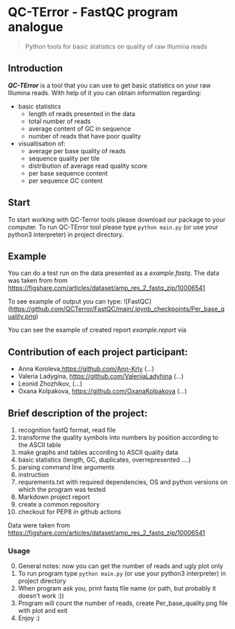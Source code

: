 # QC-TError - FastQC program analogue
> Python tools for basic statistics on quality of raw Illumina reads

## Introduction
*__QC-TError__* is a tool that you can use to get basic statistics on your raw Illumina reads. With help of it you can obtain
information regarding:
* basic statistics
  * length of reads presented in the data
  * total number of reads
  * average content of GC in sequence
  * number of reads that have poor quality
* visualtisation of:
  * average per base quality of reads
  * sequence quality per tile
  * distribution of average read quality score
  * per base sequence content
  * per sequence GC content
 
## Start
To start working with QC-Terror tools please download our package to your computer. To run QC-TError tool please type 
`python main.py` (or use your python3 interpreter) in project directory. 

## Example
You can do a test run on the data presented as a *example.fastq*.  The data was taken from from 
https://figshare.com/articles/dataset/amp_res_2_fastq_zip/10006541

To see example of output you can type:
![FastQC] (https://github.com/QCTerror/FastQC/main/.ipynb_checkpoints/Per_base_quality.png)


You can see the example of  created report *example.report* via

## Сontribution of each project participant:

* Anna Koroleva,https://github.com/Ann-Krlv (...)
*  Valeria Ladygina, https://github.com/ValeriiaLadyhina (...)
*  Leonid Zhozhikov, (...)
*  Oxana Kolpakova, https://github.com/OxanaKolpakova (...)

## Brief description of the project:
1. recognition fastQ format, read file
2. transforme the quality symbols into numbers by position according to the ASCII table
3. make graphs and tables according to ASCII quality data
4. basic statistics (length, GC, duplicates, overrepresented ....)
5. parsing command line arguments
6. instruction
7. requrements.txt with required dependencies, OS and python versions on which the program was tested
8. Markdown project report
9. create a common repository
10. checkout for PEP8 in github actions

Data were taken from https://figshare.com/articles/dataset/amp_res_2_fastq_zip/10006541

### Usage
0. General notes: now you can get the number of reads and ugly plot only
1. To run program type `python main.py` (or use your python3 interpreter) in project directory
2. When program ask you, print fastq file name (or path, but probably it doesn't work :))
3. Program will count the number of reads, create Per_base_quality.png file with plot and exit
4. Enjoy :)
